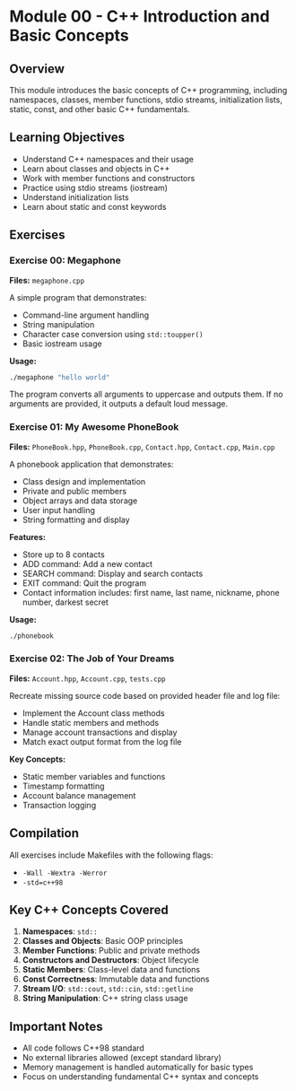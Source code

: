 # Module 00 - C++ Introduction and Basic Concepts

## Overview
This module introduces the basic concepts of C++ programming, including namespaces, classes, member functions, stdio streams, initialization lists, static, const, and other basic C++ fundamentals.

## Learning Objectives
- Understand C++ namespaces and their usage
- Learn about classes and objects in C++
- Work with member functions and constructors
- Practice using stdio streams (iostream)
- Understand initialization lists
- Learn about static and const keywords

## Exercises

### Exercise 00: Megaphone
**Files:** `megaphone.cpp`

A simple program that demonstrates:
- Command-line argument handling
- String manipulation
- Character case conversion using `std::toupper()`
- Basic iostream usage

**Usage:**
```bash
./megaphone "hello world"
```
The program converts all arguments to uppercase and outputs them. If no arguments are provided, it outputs a default loud message.

### Exercise 01: My Awesome PhoneBook
**Files:** `PhoneBook.hpp`, `PhoneBook.cpp`, `Contact.hpp`, `Contact.cpp`, `Main.cpp`

A phonebook application that demonstrates:
- Class design and implementation
- Private and public members
- Object arrays and data storage
- User input handling
- String formatting and display

**Features:**
- Store up to 8 contacts
- ADD command: Add a new contact
- SEARCH command: Display and search contacts
- EXIT command: Quit the program
- Contact information includes: first name, last name, nickname, phone number, darkest secret

**Usage:**
```bash
./phonebook
```

### Exercise 02: The Job of Your Dreams
**Files:** `Account.hpp`, `Account.cpp`, `tests.cpp`

Recreate missing source code based on provided header file and log file:
- Implement the Account class methods
- Handle static members and methods
- Manage account transactions and display
- Match exact output format from the log file

**Key Concepts:**
- Static member variables and functions
- Timestamp formatting
- Account balance management
- Transaction logging

## Compilation
All exercises include Makefiles with the following flags:
- `-Wall -Wextra -Werror`
- `-std=c++98`

## Key C++ Concepts Covered
1. **Namespaces**: `std::`
2. **Classes and Objects**: Basic OOP principles
3. **Member Functions**: Public and private methods
4. **Constructors and Destructors**: Object lifecycle
5. **Static Members**: Class-level data and functions
6. **Const Correctness**: Immutable data and functions
7. **Stream I/O**: `std::cout`, `std::cin`, `std::getline`
8. **String Manipulation**: C++ string class usage

## Important Notes
- All code follows C++98 standard
- No external libraries allowed (except standard library)
- Memory management is handled automatically for basic types
- Focus on understanding fundamental C++ syntax and concepts
